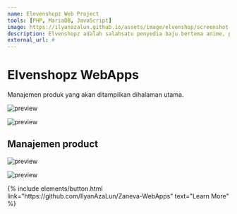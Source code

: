 ```yaml
---
name: Elevenshopz Web Project
tools: [PHP, MariaDB, JavaScript]
image: https://ilyanazalun.github.io/assets/image/elvenshop/screenshot-elvenshopz.local-2021.11.07-12_25_15.png
description: Elvenshopz adalah salahsatu penyedia baju bertema anime, projek ini dibuat untuk media iklan sekaligus pelanggan agar dapat pemesanan. dengan menampilkan produk-produk yang tersedia beserta harga yang sesuai.
external_url: #
---
```


# Elvenshopz WebApps

Manajemen produk yang akan ditampilkan dihalaman utama.

![preview]({{'/assets/image'|relative_url}}/elvenshop/screenshot-elvenshopz.local-2021.11.07-12_21_45.png)

![preview]({{'/assets/image'|relative_url}}/elvenshop/screenshot-elvenshopz.local-2021.11.07-12_21_45.png)


## Manajemen product

![preview]({{'/assets/image'|relative_url}}/elvenshop/screenshot-elvenshopz.local-2021.11.07-12_22_45.png)

![preview]({{'/assets/image'|relative_url}}/elvenshop/screenshot-elvenshopz.local-2021.11.07-12_24_03.png)

<p class="text-center">
{% include elements/button.html link="https://github.com/IlyanAzaLun/Zaneva-WebApps" text="Learn More" %}
</p>